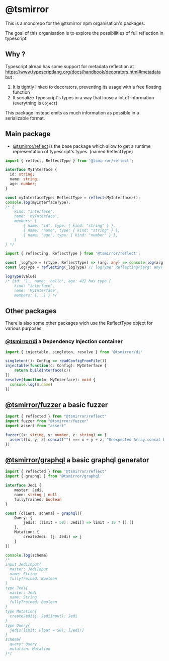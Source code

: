 # @tsmirror

This is a monorepo for the @tsmirror npm organisation's packages.

The goal of this organisation is to explore the possibilities of full reflection
in typescript.

## Why ?

Typescript alread has some support for metadata reflection at https://www.typescriptlang.org/docs/handbook/decorators.html#metadata but :

1. It is tightly linked to decorators, preventing its usage with a free floating function
2. It serialize Typescript's types in a way that loose a lot of information (everything is `Object`)

This package instead emits as much information as possible in a serializable format.

## Main package

- [@tsmirror/reflect](https://github.com/aenario/tsmirror/tree/master/packages/reflect) is the base package which allow to get a runtime representation of
typescript's types. (named ReflectType)

```ts
import { reflect, ReflectType } from '@tsmirror/reflect';

interface MyInterface {
  id: string;
  name: string;
  age: number;
}

const myInterfaceType: ReflectType = reflect<MyInterface>();
console.log(myInterfaceType);
/* {
    kind: "interface",
    name: 'MyInterface',
    members: [
        { name: "id", type: { kind: "string" } },
        { name: "name", type: { kind: "string" } },
        { name: "age", type: { kind: "number" } },
    ]
} */
```

```ts
import { reflecting, ReflectType } from '@tsmirror/reflect';

const _logType = (rtype: ReflectType) => (arg: any) => console.log(arg, 'has type', rtype)
const logType = reflecting(_logType) // logType: Reflecting<(arg: any) => void>

logType(value)
/* {id: '1', name: 'hello', age: 42} has type {
    kind: "interface",
    name: 'MyInterface',
    members: [...] } */
```

## Other packages


There is also some other packages wich use the ReflectType object for various purposes.

### [@tsmirror/di](https://github.com/aenario/tsmirror/tree/master/packages/di) a Dependency Injection container

```ts
import { injectable, singleton, resolve } from '@tsmirror/di'

singleton((): Config => readConfigFromFile())
injectable(function(c: Config): MyInterface {
    return buildInterface(c))
})
resolve(function(m: MyInterface): void {
  console.log(m.name)
})
```

## [@tsmirror/fuzzer](https://github.com/aenario/tsmirror/tree/master/packages/fuzzer) a basic fuzzer
```ts
import { reflected } from "@tsmirror/reflect"
import fuzzer from "@tsmirror/fuzzer"
import assert from "assert"

fuzzer((x: string, y: number, z: string) => {
  assert([x, y, z].concat("") === x + y + z, "Unexpected Array.concat behaviour")
})
```

## [@tsmirror/graphql](https://github.com/aenario/tsmirror/tree/master/packages/graphql) a basic graphql generator
```ts
import { reflected } from '@tsmirror/reflect'
import { graphql } from '@tsmirror/graphql'

interface Jedi {
    master: Jedi,
    name: string | null,
    fullyTrained: boolean
}

const {client, schema} = graphql({
    Query: {
        jedis: (limit = 50): Jedi[] => limit > 10 ? []:[]
    },
    Mutation: {
        createJedi: (j: Jedi) => j
    }
})

console.log(schema)
/*
input JediInput{
  master: JediInput
  name: String
  fullyTrained: Boolean
}
type Jedi{
  master: Jedi
  name: String
  fullyTrained: Boolean
}
type Mutation{
  createJedi(j: JediInput): Jedi
}
type Query{
  jedis(limit: Float = 50): [Jedi!]
}
schema{
  query: Query
  mutation: Mutation
}*/
```